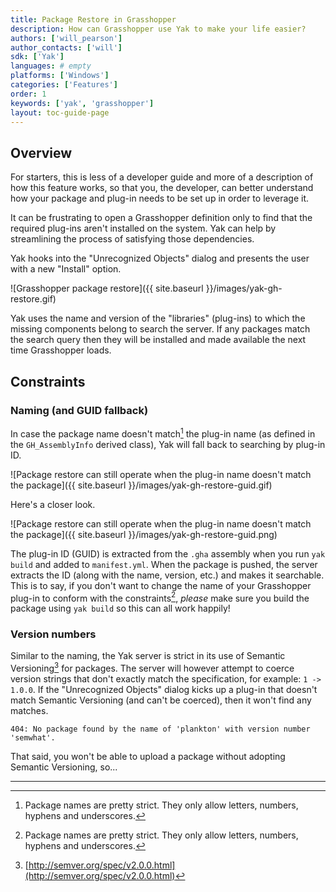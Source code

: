 ```yaml
---
title: Package Restore in Grasshopper
description: How can Grasshopper use Yak to make your life easier?
authors: ['will_pearson']
author_contacts: ['will']
sdk: ['Yak']
languages: # empty
platforms: ['Windows']
categories: ['Features']
order: 1
keywords: ['yak', 'grasshopper']
layout: toc-guide-page
---
```


## Overview

For starters, this is less of a developer guide and more of a description of how
this feature works, so that you, the developer, can better understand how your
package and plug-in needs to be set up in order to leverage it.

It can be frustrating to open a Grasshopper definition only to find that the
required plug-ins aren't installed on the system. Yak can help by streamlining
the process of satisfying those dependencies.

Yak hooks into the "Unrecognized Objects" dialog and presents the user with a
new "Install" option.

![Grasshopper package restore]({{ site.baseurl }}/images/yak-gh-restore.gif)

Yak uses the name and version of the "libraries" (plug-ins) to which the missing
components belong to search the server. If any packages match the search query
then they will be installed and made available the next time Grasshopper loads.

## Constraints

### Naming (and GUID fallback)

In case the package name doesn't match[^1] the plug-in name (as defined in the
`GH_AssemblyInfo` derived class), Yak will fall back to searching by plug-in ID.

![Package restore can still operate when the plug-in name doesn't match the package]({{ site.baseurl }}/images/yak-gh-restore-guid.gif)

Here's a closer look.

![Package restore can still operate when the plug-in name doesn't match the package]({{ site.baseurl }}/images/yak-gh-restore-guid.png)

The plug-in ID (GUID) is extracted from the `.gha` assembly when you run
`yak build` and added to `manifest.yml`. When the package is pushed, the server
extracts the ID (along with the name, version, etc.) and makes it searchable.
This is to say, if you don't want to change the name of your Grasshopper plug-in
to conform with the constraints[^1], _please_ make sure you build the package
using `yak build` so this can all work happily!

### Version numbers

Similar to the naming, the Yak server is strict in its use of Semantic
Versioning[^2] for packages. The server will however attempt to coerce version
strings that don't exactly match the specification, for example: `1 -> 1.0.0`.
If the "Unrecognized Objects" dialog kicks up a plug-in that doesn't match
Semantic Versioning (and can't be coerced), then it won't find any matches.

```commandline
404: No package found by the name of 'plankton' with version number 'semwhat'.
```

That said, you won't be able to upload a package without adopting Semantic
Versioning, so...

---

[^1]: Package names are pretty strict. They only allow letters, numbers, hyphens and underscores.
[^2]: [http://semver.org/spec/v2.0.0.html](http://semver.org/spec/v2.0.0.html)
